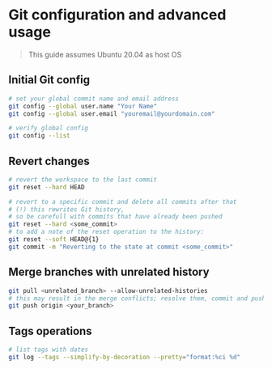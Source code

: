 # Git configuration and advanced usage

> This guide assumes Ubuntu 20.04 as host OS

## Initial Git config

```bash
# set your global commit name and email address
git config --global user.name "Your Name"
git config --global user.email "youremail@yourdomain.com"

# verify global config
git config --list
```

## Revert changes

```bash
# revert the workspace to the last commit
git reset --hard HEAD

# revert to a specific commit and delete all commits after that
# (!) this rewrites Git history,
# so be carefull with commits that have already been pushed
git reset --hard <some_commit>
# to add a note of the reset operation to the history:
git reset --soft HEAD@{1}
git commit -m "Reverting to the state at commit <some_commit>"
```

## Merge branches with unrelated history

```bash
git pull <unrelated_branch> --allow-unrelated-histories
# this may result in the merge conflicts; resolve them, commit and push to update remote
git push origin <your_branch>
```

## Tags operations

```bash
# list tags with dates
git log --tags --simplify-by-decoration --pretty="format:%ci %d"
```
